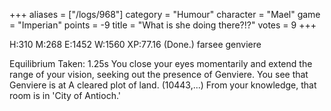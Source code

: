 +++
aliases = ["/logs/968"]
category = "Humour"
character = "Mael"
game = "Imperian"
points = -9
title = "What is she doing there?!?"
votes = 9
+++

H:310 M:268 E:1452 W:1560 XP:77.16 <eb db> (Done.) farsee genviere

Equilibrium Taken: 1.25s
You close your eyes momentarily and extend the range of your vision, seeking 
out the presence of Genviere.
You see that Genviere is at A cleared plot of land. (10443,...)
From your knowledge, that room is in 'City of Antioch.'
